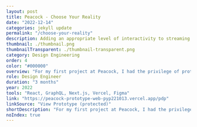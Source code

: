 ```yaml
---
layout: post
title: Peacock - Choose Your Reality
date: "2022-12-14"
categories: jekyll update
permalink: "/choose-your-reality"
description: Adding an appropriate level of interactivity to streaming
thumbnail: ./thumbnail.png
thumbnailTransparent: ./thumbnail-transparent.png
category: Design Engineering
order: 4
color: "#000000"
overview: "For my first project at Peacock, I had the privilege of prototyping a new interactive feature called Choose Your Reality alongside fellow Design Engineers. The feature allows storytellers to introduce interactive moments into their shows and movies that branch off from the main cut. Our prototype used Real Housewives as a test case, and we allowed users to choose exclusive confessionals from particular housewives following a dinner scene. To understand people's preferences around streaming interactivity, dial in the appropriate level of interactivity, and arrive at the spec we delivered to engineering, our web prototype went through three rounds of moderated user testing on TV devices, including one at Bravocon (think Comic-Con for reality TV fans). We even got written up in TechCrunch! I was honored to get to collaborate with so many stakeholders – designers, design engineers, researchers, product managers, copywriters, marketers, executives – and my main contribution was implementing the interactive modal functionality, styling, and animations as well as overseeing the user testing at Bravocon. Note: the prototype is best viewed on desktop at a 16:9 aspect ratio as it's designed to simulate a TV experience. It can be controlled with the arrow, enter, and backspace keys. The first interactive moment is around the 2:30 mark."
role: Design Engineer
duration: "3 months"
year: 2022
tools: "React, GraphQL, Next.js, Vercel, Figma"
link: "https://peacock-prototype-web-pyp221013.vercel.app/pdp"
linkSource: "View Prototype (protected)"
shortDescription: "For my first project at Peacock, I had the privilege of prototyping a new feature that allows storytellers to add interactivity to TV shows and movies. My main contribution was implementing the interactive modal functionality, styling, and animations as well as overseeing a round of user testing."
noIndex: true
---
```


